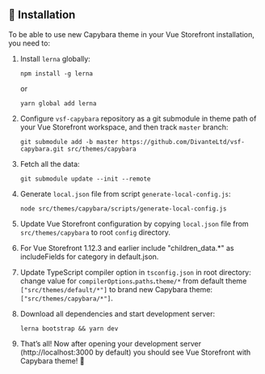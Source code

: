 ## 🔌  Installation
To be able to use new Capybara theme in your Vue Storefront installation, you need to:

1. Install `lerna` globally:

   ```
   npm install -g lerna
   ```

   or

   ```
   yarn global add lerna
   ```

1. Configure `vsf-capybara` repository as a git submodule in theme path of your Vue Storefront workspace, and then track `master` branch:

   ```
   git submodule add -b master https://github.com/DivanteLtd/vsf-capybara.git src/themes/capybara
   ```

1. Fetch all the data:

   ```
   git submodule update --init --remote
   ```
1. Generate `local.json` file from script `generate-local-config.js`:
   ```
   node src/themes/capybara/scripts/generate-local-config.js
   ```
1. Update Vue Storefront configuration by copying `local.json` file from `src/themes/capybara` to root `config` directory.
1. For Vue Storefront 1.12.3 and earlier include "children_data.*" as includeFields for category in default.json.
1. Update TypeScript compiler option in `tsconfig.json` in root directory: change value for `compilerOptions`**.**`paths`**.**`theme/*` from default theme `["src/themes/default/*"]` to brand new Capybara theme: `["src/themes/capybara/*"]`.
1. Download all dependencies and start development server:

   ```
   lerna bootstrap && yarn dev
   ```

1. That’s all! Now after opening your development server (http://localhost:3000 by default) you should see Vue Storefront with Capybara theme!  🎉
